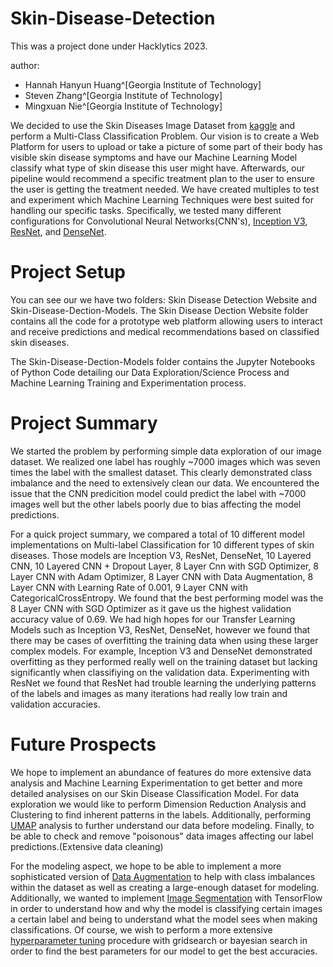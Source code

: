 # Skin-Disease-Detection

This was a project done under Hacklytics 2023.

author:
  - Hannah Hanyun Huang^[Georgia Institute of Technology]
  - Steven Zhang^[Georgia Institute of Technology]
  - Mingxuan Nie^[Georgia Institute of Technology]

We decided to use the Skin Diseases Image Dataset from [kaggle](https://www.kaggle.com/datasets/ismailpromus/skin-diseases-image-dataset) and perform a Multi-Class Classification Problem.
Our vision is to create a Web Platform for users to upload or take a picture of some part of their body has visible skin disease symptoms and have our Machine Learning Model 
classify what type of skin disease this user might have. Afterwards, our pipeline would recommend a specific treatment plan to the user to ensure the user is getting the treatment needed. We have created multiples to test and experiment which Machine Learning Techniques were best suited for handling our specific
tasks. Specifically, we tested many different configurations for Convolutional Neural Networks(CNN's), [Inception V3](https://arxiv.org/abs/1512.00567), [ResNet](https://arxiv.org/abs/1512.03385v1),
and [DenseNet](https://arxiv.org/abs/1608.06993). 

# Project Setup
You can see our we have two folders: Skin Disease Detection Website and Skin-Disease-Dection-Models. The Skin Disease Dection Website folder contains all the code for a 
prototype web platform allowing users to interact and receive predictions and medical recommendations based on classified skin diseases.

The Skin-Disease-Dection-Models folder contains the Jupyter Notebooks of Python Code detailing our Data Exploration/Science Process and Machine Learning Training and Experimentation
process. 

# Project Summary
We started the problem by performing simple data exploration of our image dataset. We realized one label has roughly ~7000 images which was seven times the label with the smallest dataset. This clearly demonstrated class imbalance and the need to extensively clean our data. We encountered the issue that the CNN predicition model could predict the label with ~7000 images well but the other labels poorly due to bias affecting the model predictions.

For a quick project summary, we compared a total of 10 different model implementations on Multi-label Classification for 10 different types of skin diseases. Those models are Inception V3, ResNet, DenseNet, 10 Layered CNN, 10 Layered CNN + Dropout Layer, 8 Layer Cnn with SGD Optimizer, 8 Layer CNN with Adam Optimizer, 8 Layer CNN with Data Augmentation, 8 Layer CNN with Learning Rate of 0.001, 9 Layer CNN with CategoricalCrossEntropy. We found that the best performing model was the 8 Layer CNN with SGD Optimizer as it gave us the highest validation accuracy value of 0.69. We had high hopes for our Transfer Learning Models such as Inception V3, ResNet, DenseNet, however we found that there may be cases of overfitting the training data when using these larger complex models. For example, Inception V3 and DenseNet demonstrated overfitting as they performed really well on the training dataset but lacking significantly when classifiying on the validation data. Experimenting with ResNet we found that ResNet had trouble learning the underlying patterns of the labels and images as many iterations had really low train and validation accuracies.

# Future Prospects
We hope to implement an abundance of features do more extensive data analysis and Machine Learning Experimentation to get better and more detailed analysises on our Skin Disease Classification Model. For data exploration we would like to perform Dimension Reduction Analysis and Clustering to find inherent patterns in the labels. Additionally, performing [UMAP](https://umap-learn.readthedocs.io/en/latest/) analysis to further understand our data before modeling. Finally, to be able to check and remove "poisonous" data images affecting our label predictions.(Extensive data cleaning)

For the modeling aspect, we hope to be able to implement a more sophisticated version of [Data Augmentation](https://www.tensorflow.org/tutorials/images/data_augmentation) to help with class imbalances within the dataset as well as creating a large-enough dataset for modeling. Additionally, we wanted to implement [Image Segmentation](https://www.tensorflow.org/tutorials/images/segmentation) with TensorFlow in order to understand how and why the model is classifying certain images a certain label and being to understand what the model sees when making classifications. Of course, we wish to perform a more extensive [hyperparameter tuning](https://www.tensorflow.org/tutorials/keras/keras_tuner) procedure with gridsearch or bayesian search in order to find the best parameters for our model to get the best accuracies.

